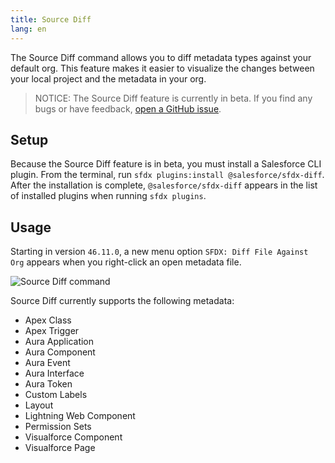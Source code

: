 ```yaml
---
title: Source Diff
lang: en
---
```


The Source Diff command allows you to diff metadata types against your default org. This feature makes it easier to visualize the changes between your local project and the metadata in your org.

> NOTICE: The Source Diff feature is currently in beta. If you find any bugs or have feedback, [open a GitHub issue](./en/bugs-and-feedback).

## Setup

Because the Source Diff feature is in beta, you must install a Salesforce CLI plugin. From the terminal, run `sfdx plugins:install @salesforce/sfdx-diff`.
After the installation is complete, `@salesforce/sfdx-diff` appears in the list of installed plugins when running `sfdx plugins`.

## Usage

Starting in version `46.11.0`, a new menu option `SFDX: Diff File Against Org` appears when you right-click an open metadata file.

![Source Diff command](./images/source_diff.png)

Source Diff currently supports the following metadata:

- Apex Class
- Apex Trigger
- Aura Application
- Aura Component
- Aura Event
- Aura Interface
- Aura Token
- Custom Labels
- Layout
- Lightning Web Component
- Permission Sets
- Visualforce Component
- Visualforce Page
